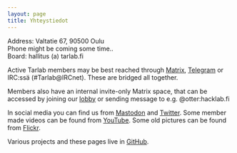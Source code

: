 ```yaml
---
layout: page
title: Yhteystiedot
---
```

Address: Valtatie 67, 90500 Oulu  
Phone might be coming some time..  
Board: hallitus (a) tarlab.fi

Active Tarlab members may be best reached through [Matrix](https://matrix.to/#/#tarlab-public:hacklab.fi), [Telegram](https://t.me/Tarlab) or IRC:ssä (#Tarlab@IRCnet). These are bridged all together.

Members also have an internal invite-only Matrix space, that can be accessed by joining our [lobby](https://matrix.to/#/#tarlab-waiting:hacklab.fi) or sending message to e.g. @otter:hacklab.fi

In social media you can find us from [Mastodon](https://mastodo.fi/@tarlab) and [Twitter](https://twitter.com/TarlabOulu). Some member made videos can be found from [YouTube](https://www.youtube.com/@tarlaboulu). Some old pictures can be found from [Flickr](https://www.flickr.com/groups/tarlab/).

Various projects and these pages live in [GitHub](https://github.com/Tarlab).

